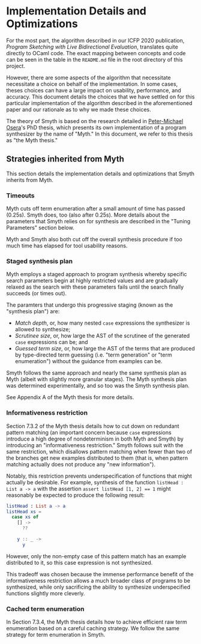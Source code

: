 # Implementation Details and Optimizations

For the most part, the algorithm described in our ICFP 2020 publication,
_Program Sketching with Live Bidirectional Evaluation_, translates quite
directly to OCaml code. The exact mapping between concepts and code can be seen
in the table in the `README.md` file in the root directory of this project.

However, there are some aspects of the algorithm that necessitate necessitate a
choice on behalf of the implementation. In some cases, theses choices can have a
large impact on usability, performance, and accuracy. This document details the
choices that we have settled on for this particular implementation of the
algorithm described in the aforementioned paper and our rationale as to why we
made these choices.

The theory of Smyth is based on the research detailed in [Peter-Michael
Osera](https://iampmo.com/)'s PhD thesis, which presents its own implementation
of a program synthesizer by the name of "Myth." In this document, we refer to
this thesis as "the Myth thesis."

## Strategies inherited from Myth

This section details the implementation details and optimizations that Smyth
inherits from Myth.

### Timeouts

Myth cuts off term enumeration after a small amount of time has passed
(0.25s). Smyth does, too (also after 0.25s). More details about the parameters
that Smyth relies on for synthesis are described in the "Tuning Parameters"
section below.

Myth and Smyth also both cut off the overall synthesis procedure if too much
time has elapsed for tool usability reasons.

### Staged synthesis plan

Myth employs a staged approach to program synthesis whereby specific search
parameters begin at highly restricted values and are gradually relaxed as the
search with these parameters fails until the search finally succeeds (or times
out).

The paramters that undergo this progressive staging (known as the "synthesis
plan") are:

- _Match depth_, or, how many nested `case` expressions the synthesizer is
  allowed to synthesize;
- _Scrutinee size_, or, how large the AST of the scrutinee of the generated
  `case` expressions can be; and
- _Guessed term size_, or, how large the AST of the terms that are produced by
  type-directed term guessing (i.e. "term generation" or "term enumeration")
  without the guidance from examples can be.

Smyth follows the same approach and nearly the same synthesis plan as Myth
(albeit with slightly more granular stages). The Myth synthesis plan was
determined experimentally, and so too was the Smyth synthesis plan.

See Appendix A of the Myth thesis for more details.

### Informativeness restriction

Section 7.3.2 of the Myth thesis details how to cut down on redundant pattern
matching (an important concern because `case` expressions introduce a high
degree of nondeterminism in both Myth and Smyth) by introducing an
"informativeness restriction." Smyth follows suit with the same restriction,
which disallows pattern matching when fewer than two of the branches get
new examples distributed to them (that is, when pattern matching actually does
not produce any "new information").

Notably, this restriction prevents underspecification of functions that might
actually be desirable. For example, synthesis of the function
`listHead : List a -> a` with the assertion `assert listHead [1, 2] == 1` might
reasonably be expected to produce the following result:

```elm
listHead : List a -> a
listHead xs =
  case xs of
    [] ->
      ??

    y :: _ ->
      y
```

However, only the non-empty case of this pattern match has an example
distributed to it, so this case expression is not synthesized.

This tradeoff was chosen because the immense performance benefit of the
informativeness restriction allows a much broader class of programs to be
synthesized, while only sacrificing the ability to synthesize underspecified
functions slightly more cleverly.

### Cached term enumeration

In Section 7.3.4, the Myth thesis details how to achieve efficient raw term
enumeration based on a careful caching strategy. We follow the same strategy for
term enumeration in Smyth.
